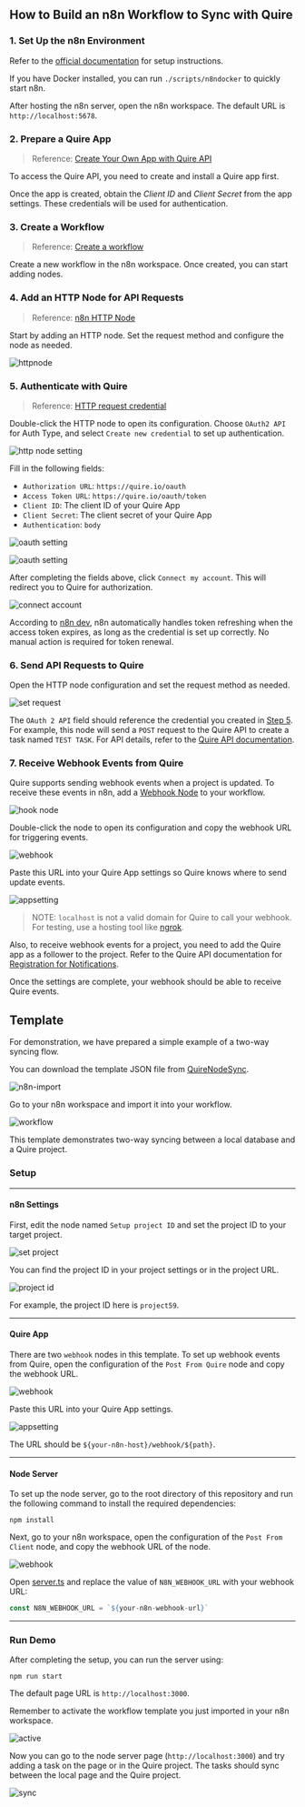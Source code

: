 ## How to Build an n8n Workflow to Sync with Quire

### 1. Set Up the n8n Environment

Refer to the [official documentation](https://docs.n8n.io/hosting/) for setup instructions.

If you have Docker installed, you can run `./scripts/n8ndocker` to quickly start n8n.

After hosting the n8n server, open the n8n workspace. The default URL is `http://localhost:5678`.

### 2. Prepare a Quire App

> Reference: [Create Your Own App with Quire API](https://quire.io/blog/p/Create-Your-Quire-App-with-Quire-API.html)

To access the Quire API, you need to create and install a Quire app first.

Once the app is created, obtain the *Client ID* and *Client Secret* from the app settings. These credentials will be used for authentication.

### 3. Create a Workflow

> Reference: [Create a workflow](https://docs.n8n.io/workflows/create/)

Create a new workflow in the n8n workspace. Once created, you can start adding nodes.

### 4. Add an HTTP Node for API Requests

> Reference: [n8n HTTP Node](https://docs.n8n.io/integrations/builtin/core-nodes/n8n-nodes-base.httprequest/)

Start by adding an HTTP node. Set the request method and configure the node as needed.

![httpnode](./imgs/add-http-node.png)

### 5. Authenticate with Quire

> Reference: [HTTP request credential](https://docs.n8n.io/integrations/builtin/credentials/httprequest/#using-bearer-auth)

Double-click the HTTP node to open its configuration. Choose `OAuth2 API` for Auth Type, and select `Create new credential` to set up authentication.

![http node setting](./imgs/n8n-set-oauth.png)

Fill in the following fields:

- `Authorization URL`: `https://quire.io/oauth`
- `Access Token URL`: `https://quire.io/oauth/token`
- `Client ID`: The client ID of your Quire App
- `Client Secret`: The client secret of your Quire App
- `Authentication`: `body`

![oauth setting](./imgs/n8n-oauth-setting-1.png)

![oauth setting](./imgs/n8n-oauth-setting-2.png)

After completing the fields above, click `Connect my account`. This will redirect you to Quire for authorization.

![connect account](./imgs/connect-account.png)

According to [n8n dev](https://apin8n.com/d/47-can-i-use-oauth2-apis-with-n8n), n8n automatically handles token refreshing when the access token expires, as long as the credential is set up correctly. No manual action is required for token renewal.

### 6. Send API Requests to Quire

Open the HTTP node configuration and set the request method as needed.

![set request](./imgs/set-http-request.png)

The `OAuth 2 API` field should reference the credential you created in [Step 5](#5-authenticate-with-quire). For example, this node will send a `POST` request to the Quire API to create a task named `TEST TASK`. For API details, refer to the [Quire API documentation](https://quire.io/dev/api/).

### 7. Receive Webhook Events from Quire

Quire supports sending webhook events when a project is updated. To receive these events in n8n, add a [Webhook Node](https://docs.n8n.io/integrations/builtin/core-nodes/n8n-nodes-base.webhook/) to your workflow.

![hook node](./imgs/n8n-hook-node.png)

Double-click the node to open its configuration and copy the webhook URL for triggering events.

![webhook](./imgs/n8n-webhook.png)

Paste this URL into your Quire App settings so Quire knows where to send update events.

![appsetting](./imgs/quire-appsetting.png)

> NOTE: `localhost` is not a valid domain for Quire to call your webhook. For testing, use a hosting tool like [ngrok](https://ngrok.com/).

Also, to receive webhook events for a project, you need to add the Quire app as a follower to the project. Refer to the Quire API documentation for [Registration for Notifications](https://quire.io/dev/api/#registration-for-notifications).

Once the settings are complete, your webhook should be able to receive Quire events.

## Template

For demonstration, we have prepared a simple example of a two-way syncing flow.

You can download the template JSON file from [QuireNodeSync](./n8n-template/QuireNodeSync.json).

![n8n-import](./imgs/n8n-import-template.png)

Go to your n8n workspace and import it into your workflow.

![workflow](./imgs/workflow-template.png)

This template demonstrates two-way syncing between a local database and a Quire project.

### Setup
---

#### n8n Settings

First, edit the node named `Setup project ID` and set the project ID to your target project.

![set project](./imgs/setprojectid.png)

You can find the project ID in your project settings or in the project URL.

![project id](./imgs/whereprojectid.png)

For example, the project ID here is `project59`.

---

#### Quire App

There are two `webhook` nodes in this template. To set up webhook events from Quire, open the configuration of the `Post From Quire` node and copy the webhook URL.

![webhook](./imgs/n8n-webhook.png)

Paste this URL into your Quire App settings.

![appsetting](./imgs/quire-appsetting.png)

The URL should be `${your-n8n-host}/webhook/${path}`.

---

#### Node Server

To set up the node server, go to the root directory of this repository and run the following command to install the required dependencies:

```
npm install
```

Next, go to your n8n workspace, open the configuration of the `Post From Client` node, and copy the webhook URL of the node.

![webhook](./imgs/n8n-webhook.png)

Open [server.ts](./demo/server.ts) and replace the value of `N8N_WEBHOOK_URL` with your webhook URL:

```ts
const N8N_WEBHOOK_URL = `${your-n8n-webhook-url}`
```

---

### Run Demo

After completing the setup, you can run the server using:
```
npm run start
```

The default page URL is `http://localhost:3000`.

Remember to activate the workflow template you just imported in your n8n workspace.

![active](./imgs/n8n-active.png)

Now you can go to the node server page (`http://localhost:3000`) and try adding a task on the page or in the Quire project. The tasks should sync between the local page and the Quire project.

![sync](./imgs/2waysync.png)